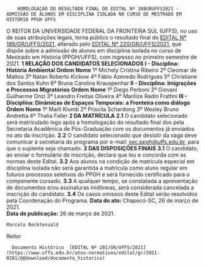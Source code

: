         HOMOLOGAÇÃO DO RESULTADO FINAL DO EDITAL Nº 188GRUFFS2021 - ADMISSÃO DE ALUNOS EM DISCIPLINA ISOLADA NO CURSO DE MESTRADO EM HISTÓRIA PPGH UFFS  

 O REITOR DA UNIVERSIDADE FEDERAL DA FRONTEIRA SUL (UFFS), no uso de suas atribuições legais, torna público o resultado final do [EDITAL Nº 188/GR/UFFS/2021](https://www.uffs.edu.br/atos-normativos/edital/gr/2021-0188), alterado pelo [EDITAL Nº 220/GR/UFFS/2021](https://www.uffs.edu.br/atos-normativos/edital/gr/2021-0220), que dispõe sobre a admissão de alunos em disciplina isolada no curso de Mestrado em História (PPGH/UFFS), com ingresso no primeiro semestre de 2021.  **1 RELAÇÃO DOS CANDIDATOS SELECIONADOS** **I - Disciplina: História Ambiental**     **Ordem**   **Nome**     1º   Michely Cristina Ribeiro     2º   Cleomar de Mattos     3º   Natan Roberto Kickow     4º   Fábio Azevedo Rodrigues     5º   Christiane dos Santos Kuhn     6º   Bruna Carolina Krauspenhar     **II - Disciplina: Imigrações e Processos Migratórios**     **Ordem**   **Nome**     1º   Diego Perboni     2º   Giovani Guilherme Onzi     3º   Leandro Freitas Oliveira     4º   Marilize Radin Frattini     **III - Disciplina: Dinâmicas de Espaços Temporais: a Fronteira como diálogo**     **Ordem**   **Nome**     1º   Marli Klumb     2º   Priscila Schardong     3º   Wesley Bruno Andretta     4º   Thalia Faller      **2 DA MATRÍCULA** **2.1**  O candidato selecionado será matriculado logo após a homologação do resultado final dos pela Secretaria Acadêmica de Pós-Graduação com os documentos já enviados no ato da inscrição. **2.2**  O candidato selecionado que desistir da vaga deve comunicar à secretaria do programa por e-mail: sec.ppgh@uffs.edu.br, para que o suplente seja chamado.  **3 DAS DISPOSIÇÕES FINAIS** **3.1**  O candidato, ao enviar o formulário de inscrição, declara que leu e concorda com as normas deste Edital. **3.2**  Aos alunos na condição de matrícula especial em disciplina isolada não será garantida a matrícula como aluno regular em futuros processos seletivos do PPGH e será fornecido certificado para o componente cursado. **3.3**  A qualquer tempo, se constatada a apresentação de documentos e/ou assinaturas inidôneas, será considerada cancelada a inscrição do candidato. **3.4**  Os casos omissos deste Edital serão resolvidos pela Coordenação do Programa.        **Data do ato:** Chapecó-SC, 26 de março de 2021.   
 **Data de publicação:**  26 de março de 2021. 

    Marcelo Recktenvald   
 Reitor 

      Documento Histórico  [EDITAL Nº 281/GR/UFFS/2021](https://www.uffs.edu.br/atos-normativos/edital/gr/2021-0281/@@download/documento_historico)     
      